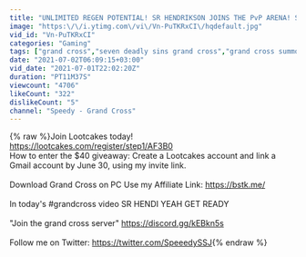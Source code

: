 ```yaml
---
title: "UNLIMITED REGEN POTENTIAL! SR HENDRIKSON JOINS THE PvP ARENA! Seven Deadly Sins: Grand Cross"
image: "https:\/\/i.ytimg.com\/vi\/Vn-PuTKRxCI\/hqdefault.jpg"
vid_id: "Vn-PuTKRxCI"
categories: "Gaming"
tags: ["grand cross","seven deadly sins grand cross","grand cross summons"]
date: "2021-07-02T06:09:15+03:00"
vid_date: "2021-07-01T22:02:20Z"
duration: "PT11M37S"
viewcount: "4706"
likeCount: "322"
dislikeCount: "5"
channel: "Speedy - Grand Cross"
---
```

{% raw %}Join Lootcakes today! <a rel="nofollow" target="blank" href="https://lootcakes.com/register/step1/AF3B0">https://lootcakes.com/register/step1/AF3B0</a><br />How to enter the $40 giveaway: Create a Lootcakes account and link a Gmail account by June 30, using my invite link.<br /><br />Download Grand Cross on PC Use my Affiliate Link: <a rel="nofollow" target="blank" href="https://bstk.me/">https://bstk.me/</a><br /><br />In today's #grandcross video SR HENDI YEAH GET READY<br /><br />&quot;Join the grand cross server&quot; <a rel="nofollow" target="blank" href="https://discord.gg/kEBkn5s">https://discord.gg/kEBkn5s</a><br /><br />Follow me on Twitter: <a rel="nofollow" target="blank" href="https://twitter.com/SpeeedySSJ">https://twitter.com/SpeeedySSJ</a>{% endraw %}
